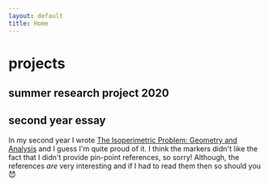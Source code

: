 ```yaml
---
layout: default
title: Home
---
```


# projects

## summer research project 2020

## second year essay
In my second year I wrote [The Isoperimetric Problem: Geometry and Analysis](/assets/files/isoperimetric-problem-geometry-analysis.pdf) and I guess I'm quite proud of it. I think the markers didn't like the fact that I didn't provide pin-point references, so sorry! Although, the references *are* very interesting and if I had to read them then so should you 😈
